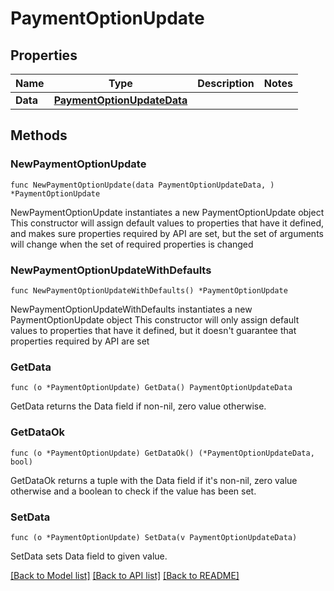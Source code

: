 # PaymentOptionUpdate

## Properties

Name | Type | Description | Notes
------------ | ------------- | ------------- | -------------
**Data** | [**PaymentOptionUpdateData**](PaymentOptionUpdateData.md) |  | 

## Methods

### NewPaymentOptionUpdate

`func NewPaymentOptionUpdate(data PaymentOptionUpdateData, ) *PaymentOptionUpdate`

NewPaymentOptionUpdate instantiates a new PaymentOptionUpdate object
This constructor will assign default values to properties that have it defined,
and makes sure properties required by API are set, but the set of arguments
will change when the set of required properties is changed

### NewPaymentOptionUpdateWithDefaults

`func NewPaymentOptionUpdateWithDefaults() *PaymentOptionUpdate`

NewPaymentOptionUpdateWithDefaults instantiates a new PaymentOptionUpdate object
This constructor will only assign default values to properties that have it defined,
but it doesn't guarantee that properties required by API are set

### GetData

`func (o *PaymentOptionUpdate) GetData() PaymentOptionUpdateData`

GetData returns the Data field if non-nil, zero value otherwise.

### GetDataOk

`func (o *PaymentOptionUpdate) GetDataOk() (*PaymentOptionUpdateData, bool)`

GetDataOk returns a tuple with the Data field if it's non-nil, zero value otherwise
and a boolean to check if the value has been set.

### SetData

`func (o *PaymentOptionUpdate) SetData(v PaymentOptionUpdateData)`

SetData sets Data field to given value.



[[Back to Model list]](../README.md#documentation-for-models) [[Back to API list]](../README.md#documentation-for-api-endpoints) [[Back to README]](../README.md)


